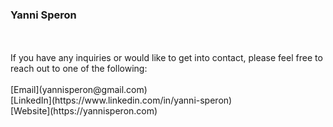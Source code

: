 ### Yanni Speron

<!--My name is Yanni Speron, I am a junior undergraduate computer science major at the University of Illinois at Chicago. For the past year, I worked as a full-time Junior Associate Software Engineer at NetherRealm Studios alongside attending Michigan State University full time. Though I was able to get very valuable industry experience fixing bugs and adding features to a massive C++ codebase, I've decided to focus on my education this upcoming year and furthering my skills through hobby projects. I plan to learn Kotlin and Objective C as well as further my skills in C, C++, C#, Swift, Java, JavaScript, and Python in my free time.
-->
<br>
<br>
If you have any inquiries or would like to get into contact, please feel free to reach out to one of the following:<br><br>
[Email](yannisperon@gmail.com)<br>
[LinkedIn](https://www.linkedin.com/in/yanni-speron)<br>
[Website](https://yannisperon.com)

<!--
**YanniSperon/YanniSperon** is a ✨ _special_ ✨ repository because its `README.md` (this file) appears on your GitHub profile.
-->
